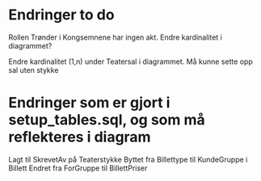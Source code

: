 # Endringer to do
Rollen Trønder i Kongsemnene har ingen akt. Endre kardinalitet i diagrammet?

Endre kardinalitet (1,n) under Teatersal i diagrammet. Må kunne sette opp sal uten stykke

# Endringer som er gjort i setup_tables.sql, og som må reflekteres i diagram
Lagt til SkrevetAv på Teaterstykke
Byttet fra Billettype til KundeGruppe i Billett
Endret fra ForGruppe til BillettPriser